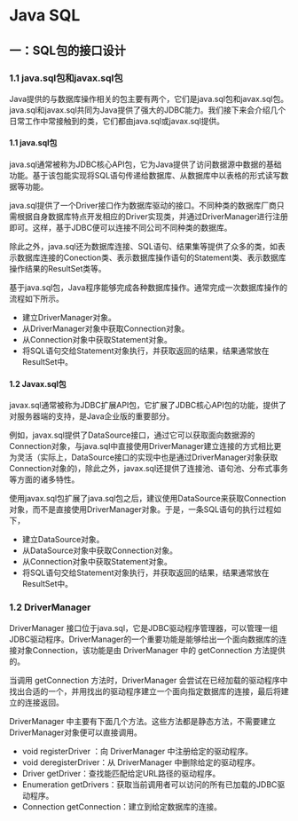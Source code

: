 # Java SQL 

## 一：SQL包的接口设计

### 1.1 java.sql包和javax.sql包

Java提供的与数据库操作相关的包主要有两个，它们是java.sql包和javax.sql包。java.sql和javax.sql共同为Java提供了强大的JDBC能力。我们接下来会介绍几个日常工作中常接触到的类，它们都由java.sql或javax.sql提供。

#### 1.1 java.sql包

java.sql通常被称为JDBC核心API包，它为Java提供了访问数据源中数据的基础功能。基于该包能实现将SQL语句传递给数据库、从数据库中以表格的形式读写数据等功能。

java.sql提供了一个Driver接口作为数据库驱动的接口。不同种类的数据库厂商只需根据自身数据库特点开发相应的Driver实现类，并通过DriverManager进行注册即可。这样，基于JDBC便可以连接不同公司不同种类的数据库。

除此之外，java.sql还为数据库连接、SQL语句、结果集等提供了众多的类，如表示数据库连接的Conection类、表示数据库操作语句的Statement类、表示数据库操作结果的ResultSet类等。

基于java.sql包，Java程序能够完成各种数据库操作。通常完成一次数据库操作的流程如下所示。

- 建立DriverManager对象。
- 从DriverManager对象中获取Connection对象。
- 从Connection对象中获取Statement对象。
- 将SQL语句交给Statement对象执行，并获取返回的结果，结果通常放在ResultSet中。

#### 1.2 Javax.sql包

javax.sql通常被称为JDBC扩展API包，它扩展了JDBC核心API包的功能，提供了对服务器端的支持，是Java企业版的重要部分。

例如，javax.sql提供了DataSource接口，通过它可以获取面向数据源的Connection对象，与java.sql中直接使用DriverManager建立连接的方式相比更为灵活（实际上，DataSource接口的实现中也是通过DriverManager对象获取Connection对象的)，除此之外，javax.sql还提供了连接池、语句池、分布式事务等方面的诸多特性。

使用javax.sql包扩展了java.sql包之后，建议使用DataSource来获取Connection对象，而不是直接使用DriverManager对象。于是，一条SQL语句的执行过程如下，

- 建立DataSource对象。
- 从DataSource对象中获取Connection对象。
- 从Connection对象中获取Statement对象。
- 将SQL语句交给Statement对象执行，并获取返回的结果，结果通常放在ResultSet中。

### 1.2 DriverManager

DriverManager 接口位于java.sql，它是JDBC驱动程序管理器，可以管理一组JDBC驱动程序。DriverManager的一个重要功能是能够给出一个面向数据库的连接对象Connection，该功能是由 DriverManager 中的 getConnection 方法提供的。

当调用 getConnection 方法时，DriverManager 会尝试在已经加载的驱动程序中找出合适的一个，并用找出的驱动程序建立一个面向指定数据库的连接，最后将建立的连接返回。

DriverManager 中主要有下面几个方法。这些方法都是静态方法，不需要建立DriverManager对象便可以直接调用。

- void registerDriver ：向 DriverManager 中注册给定的驱动程序。
- void deregisterDriver：从 DriverManager 中删除给定的驱动程序。
- Driver getDriver：查找能匹配给定URL路径的驱动程序。
- Enumeration getDrivers：获取当前调用者可以访问的所有已加载的JDBC驱动程序。
- Connection getConnection：建立到给定数据库的连接。



